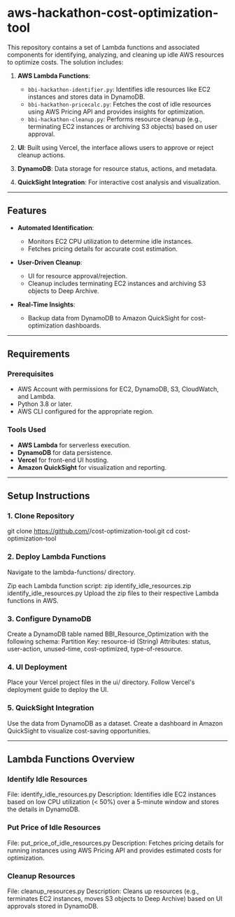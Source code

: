 # aws-hackathon-cost-optimization-tool

This repository contains a set of Lambda functions and associated components for identifying, analyzing, and cleaning up idle AWS resources to optimize costs. The solution includes:

1. **AWS Lambda Functions**:
   - `bbi-hackathon-identifier.py`: Identifies idle resources like EC2 instances and stores data in DynamoDB.
   - `bbi-hackathon-pricecalc.py`: Fetches the cost of idle resources using AWS Pricing API and provides insights for optimization.
   - `bbi-hackathon-cleanup.py`: Performs resource cleanup (e.g., terminating EC2 instances or archiving S3 objects) based on user approval.

2. **UI**: Built using Vercel, the interface allows users to approve or reject cleanup actions.
3. **DynamoDB**: Data storage for resource status, actions, and metadata.
4. **QuickSight Integration**: For interactive cost analysis and visualization.

---

## Features

- **Automated Identification**:
  - Monitors EC2 CPU utilization to determine idle instances.
  - Fetches pricing details for accurate cost estimation.

- **User-Driven Cleanup**:
  - UI for resource approval/rejection.
  - Cleanup includes terminating EC2 instances and archiving S3 objects to Deep Archive.

- **Real-Time Insights**:
  - Backup data from DynamoDB to Amazon QuickSight for cost-optimization dashboards.

---

## Requirements

### Prerequisites
- AWS Account with permissions for EC2, DynamoDB, S3, CloudWatch, and Lambda.
- Python 3.8 or later.
- AWS CLI configured for the appropriate region.

### Tools Used
- **AWS Lambda** for serverless execution.
- **DynamoDB** for data persistence.
- **Vercel** for front-end UI hosting.
- **Amazon QuickSight** for visualization and reporting.

---

## Setup Instructions

### 1. Clone Repository
git clone https://github.com/<your-github-username>/cost-optimization-tool.git
cd cost-optimization-tool

### 2. Deploy Lambda Functions
Navigate to the lambda-functions/ directory.

Zip each Lambda function script:
zip identify_idle_resources.zip identify_idle_resources.py
Upload the zip files to their respective Lambda functions in AWS.

### 3. Configure DynamoDB
Create a DynamoDB table named BBI_Resource_Optimization with the following schema:
Partition Key: resource-id (String)
Attributes: status, user-action, unused-time, cost-optimized, type-of-resource.

### 4. UI Deployment
Place your Vercel project files in the ui/ directory.
Follow Vercel's deployment guide to deploy the UI.

### 5. QuickSight Integration
Use the data from DynamoDB as a dataset.
Create a dashboard in Amazon QuickSight to visualize cost-saving opportunities.

---

## Lambda Functions Overview
###  Identify Idle Resources
File: identify_idle_resources.py
Description: Identifies idle EC2 instances based on low CPU utilization (< 50%) over a 5-minute window and stores the details in DynamoDB.

### Put Price of Idle Resources
File: put_price_of_idle_resources.py
Description: Fetches pricing details for running instances using AWS Pricing API and provides estimated costs for optimization.

### Cleanup Resources
File: cleanup_resources.py
Description: Cleans up resources (e.g., terminates EC2 instances, moves S3 objects to Deep Archive) based on UI approvals stored in DynamoDB.


